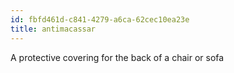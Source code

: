 ```yaml
---
id: fbfd461d-c841-4279-a6ca-62cec10ea23e
title: antimacassar
---
```


A protective covering for the back of a chair or sofa
